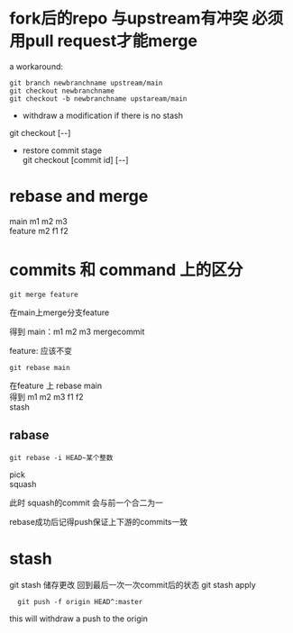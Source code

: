 # fork后的repo 与upstream有冲突 必须用pull request才能merge
a workaround:  
```
git branch newbranchname upstream/main
git checkout newbranchname
git checkout -b newbranchname upstaream/main
```
* withdraw a modification if there is no stash  

git checkout [--] <paths>
* restore commit stage  
git checkout [commit id] [--] <paths>


# rebase and merge
main m1 m2 m3  
feature m2 f1 f2
# commits 和 command 上的区分
```git
git merge feature
```
在main上merge分支feature

得到
main：m1 m2 m3 mergecommit   
  
feature: 应该不变

```git
git rebase main
```
在feature 上 rebase main  
得到  m1 m2 m3 f1 f2  
stash
## rabase 
```git
git rebase -i HEAD~某个整数
```
pick  
squash  
  
此时 squash的commit 会与前一个合二为一

rebase成功后记得push保证上下游的commits一致  
  
# stash
  git stash
  储存更改 回到最后一次一次commit后的状态
  git stash apply 
``` 
  git push -f origin HEAD^:master
```
  this will withdraw a push to the origin
